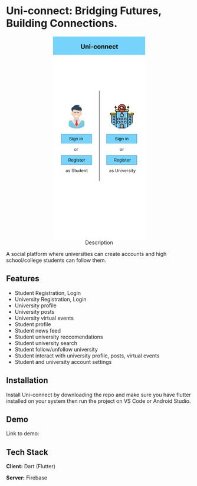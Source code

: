 
# Uni-connect: Bridging Futures, Building Connections.

<!--![App Screenshot](https://via.placeholder.com/468x300?text=App+Screenshot+Here)-->

<p align="center">
    <img src="https://github.com/shahmir-ahmed/Uni-connect/blob/main/uni_connect/assets/FYP%20Mockups%20v2.0%40Main%20Screen.png" alt="Main Screen" style="display: block; margin-left: auto; margin-right: auto;" width="250" height="550>
</p>

<p>
    <img src="https://github.com/shahmir-ahmed/Uni-connect/blob/main/uni_connect/assets/FYP%20Mockups%20v2.0%40News%20Feed.png" alt="Student Home Screen" style="display: inline-block; margin: 10px" width="250" height="550>
</p>

<p>
    <img src="https://github.com/shahmir-ahmed/Uni-connect/blob/main/uni_connect/assets/FYP%20Mockups%20v2.0%40Student%20Drawer%20Menu.png" alt="Student Menu" style="display: inline-block; margin: 10px" width="250" height="550>
</p>

<p>
    <img src="https://github.com/shahmir-ahmed/Uni-connect/blob/main/uni_connect/assets/FYP%20Mockups%20v2.0%40Suggestions%20Screen.png" alt="Student University Suggestions" style="display: inline-block; margin: 10px" width="250" height="550>
</p>


</br>



#### Description

A social platform where universities can create accounts and high school/college students can follow them.


## Features

- Student Registration, Login
- University Registration, Login
- University profile
- University posts
- University virtual events
- Student profile
- Student news feed
- Student university reccomendations
- Student university search
- Student follow/unfollow university
- Student interact with university profile, posts, virtual events
- Student and university account settings


## Installation

Install Uni-connect by downloading the repo and make sure you have flutter installed on your system then run the project on VS Code or Android Studio.

## Demo

Link to demo: 


## Tech Stack

**Client:** Dart (Flutter)

**Server:** Firebase


